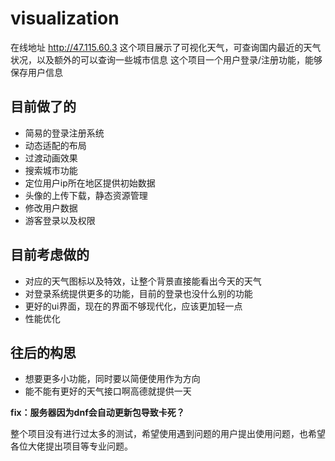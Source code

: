 # visualization
在线地址 http://47.115.60.3
这个项目展示了可视化天气，可查询国内最近的天气状况，以及额外的可以查询一些城市信息
这个项目一个用户登录/注册功能，能够保存用户信息

## 目前做了的
- 简易的登录注册系统
- 动态适配的布局
- 过渡动画效果
- 搜索城市功能
- 定位用户ip所在地区提供初始数据
- 头像的上传下载，静态资源管理
- 修改用户数据
- 游客登录以及权限

## 目前考虑做的
- 对应的天气图标以及特效，让整个背景直接能看出今天的天气
- 对登录系统提供更多的功能，目前的登录也没什么别的功能
- 更好的ui界面，现在的界面不够现代化，应该更加轻一点
- 性能优化
  
## 往后的构思
- 想要更多小功能，同时要以简便使用作为方向
- 能不能有更好的天气接口啊高德就提供一天

**fix：服务器因为dnf会自动更新包导致卡死？**

整个项目没有进行过太多的测试，希望使用遇到问题的用户提出使用问题，也希望各位大佬提出项目等专业问题。

